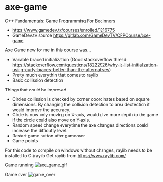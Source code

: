 # axe-game

C++ Fundamentals: Game Programming For Beginners
 * https://www.gamedev.tv/courses/enrolled/1216775
 * GameDev.tv source https://gitlab.com/GameDevTV/CPPCourse/axe-game


Axe Game
new for me in this course was...
 *  Variable braced initialization 
    (Good stackoverflow thread: https://stackoverflow.com/questions/18222926/why-is-list-initialization-using-curly-braces-better-than-the-alternatives) 
 *  Pretty much everythin that comes to raylib
 *  Basic collission detection
 
Things that could be improved...
 *  Circles collission is checked by corner coordinates based on square dimensions. By changing the collision detection to area dectection it would improve the accuracy.
 *  Circle is now only moving on X-axis, would give more depth to the game if the circle could also move on Y-axis.
 *  Random speed change everytime the axe changes directions could increase the difficutly level.
 *  Restart game button after gameover.
 *  Game points

For this code to compile on windows without changes, raylib needs to be installed to C:\raylib
Get raylib from https://www.raylib.com/

Game running
![axe_game_gif](https://user-images.githubusercontent.com/20566934/167238077-3b50f569-0819-4ead-b441-bff4bd836ab5.gif)

Game over
![game_over](https://user-images.githubusercontent.com/20566934/167237923-78926e14-e57e-438a-a1e1-eb142085fb04.png)

